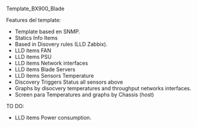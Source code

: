 Template_BX900_Blade

Features del template:
* Template based en SNMP.
* Statics Info Items 
* Based in Disovery rules (LLD Zabbix).
* LLD items FAN
* LLD items PSU
* LLD items Network interfaces
* LLD items Blade Servers
* LLD items Sensors Temperature
* Discovery Triggers Status all sensors above
* Graphs by disocvery temperatures and throughput networks interfaces.
* Screen para Temperatures and graphs by Chassis (host)


TO DO:
* LLD items Power consumption.


